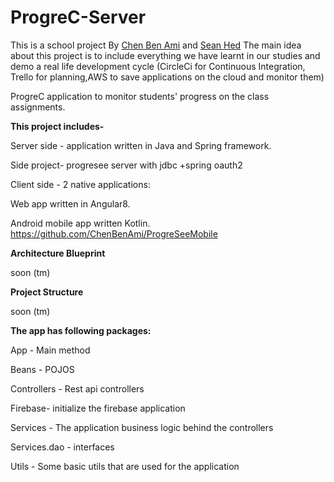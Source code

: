 
# ProgreC-Server


This is a school project
By [Chen Ben Ami](https://github.com/ChenBenAmi) and [Sean Hed](https://github.com/HeSean)
The main idea about this project is to include everything we have learnt in our studies
and demo a real life development cycle (CircleCi for Continuous Integration, Trello for planning,AWS to save applications on the cloud and monitor them)

ProgreC application to monitor students' progress on the class assignments. 

**This project includes-**

Server side - application written in Java and Spring framework.

Side project- progresee server with jdbc +spring oauth2 

Client side - 2 native applications:

Web app written in Angular8.


Android mobile app written Kotlin.
https://github.com/ChenBenAmi/ProgreSeeMobile

**Architecture Blueprint**

soon (tm)

**Project Structure**

soon (tm)


**The app has following packages:**

App - Main method

Beans - POJOS 

Controllers - Rest api controllers

Firebase- initialize the firebase application

Services -  The application business logic behind the controllers

Services.dao - interfaces

Utils - Some basic utils that are used for the application



